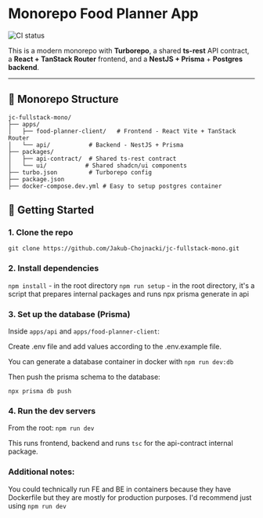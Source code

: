 # Monorepo Food Planner App

![CI status](https://github.com/Jakub-Chojnacki/jc-fullstack-mono/actions/workflows/ci.yml/badge.svg)



This is a modern monorepo with **Turborepo**, a shared **ts-rest** API contract, a **React + TanStack Router** frontend, and a **NestJS + Prisma** + **Postgres backend**.

---

## 📁 Monorepo Structure
```text
jc-fullstack-mono/
├── apps/
│   ├── food-planner-client/   # Frontend - React Vite + TanStack Router
│   └── api/           # Backend - NestJS + Prisma
├── packages/
│   ├── api-contract/  # Shared ts-rest contract
│   └── ui/           # Shared shadcn/ui components
├── turbo.json         # Turborepo config
├── package.json
├── docker-compose.dev.yml # Easy to setup postgres container    
```

## 🚀 Getting Started

### 1. Clone the repo

`git clone https://github.com/Jakub-Chojnacki/jc-fullstack-mono.git`

### 2. Install dependencies
`npm install` - in the root directory
`npm run setup` - in the root directory, it's a script that prepares internal packages and runs npx prisma generate in api

### 3. Set up the database (Prisma)

Inside `apps/api` and `apps/food-planner-client`:

 Create .env file and add values according to the .env.example file.

You can generate a database container in docker with `npm run dev:db`

Then push the prisma schema to the database:

`npx prisma db push`

### 4. Run the dev servers

From the root:
`npm run dev`

This runs frontend, backend and runs `tsc` for the api-contract internal package.

### Additional notes:
You could technically run FE and BE in containers because they have Dockerfile but they are mostly for production purposes. I'd recommend just using `npm run dev`
